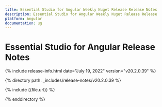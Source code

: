 ```yaml
---
title: Essential Studio for Angular Weekly Nuget Release Release Notes  
description: Essential Studio for Angular Weekly Nuget Release Release Notes  
platform: Angular
documentation: ug
---
```


# Essential Studio for Angular  Release Notes  

{% include release-info.html date="July 19, 2022"  version="v20.2.0.39" %} 


{% directory path: _includes/release-notes/v20.2.0.39 %}

{% include {{file.url}} %}

{% enddirectory %}